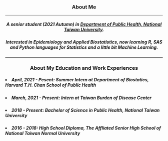 <h3 align=center>About Me</h3>

---

<h5 align=center>A senior student (2021 Autumn) in <a href="http://dph.ntu.edu.tw/web/index/index.jsp?lang=en">Department of Public Health, National Taiwan University</a>.</h5>
<h5 align=center>Interested in Epidemiology and Applied Biostatistics, now learning R, SAS and Python languages for Statistics and a little bit Machine Learning.</h5>

---

<h3 align=center>About My Education and Work Experiences</h3>
<h5 align=left><li>April, 2021 - Pesent: Summer Intern at Department of Biostatics, Harvard T.H. Chan School of Public Health</li></h5>
<h5 align=left><li>March, 2021 - Present: Intern at Taiwan Burden of Disease Center</li></h5>
<h5 align=left><li>2018 - Present: Bachelor of Science in Public Health, National Taiwan University</li></h5>
<h5 align=left><li>2016 - 2018: High School Diploma, The Affliated Senior High School of National Taiwan Normal University</li></h5>
